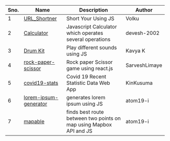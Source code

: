 | Sno. 	| Name         	| Description         	| Author 	|
|------	|--------------	|---------------------	|--------	|
| 1    	| [URL_Shortner](/JavaScript/Url_Shortner) 	| Short Your Using JS 	| Volku  	|
| 2     | [Calculator](/JavaScript/Javascript%20Calculator) | Javascript Calculator which operates several operations | devesh-2002|
| 3    	| [Drum Kit](/JavaScript/Drum_Kit) 	| Play different sounds using JS 	| Kavya K 	|
| 4   	| [rock-paper-scissor](/JavaScript/rock-paper-scissor) 	| Rock paper Scissor game using react.js	| SarveshLimaye 	|
| 5     | [covid19-stats](/Javascript/covid19-stats)            | Covid 19 Recent Statistic Data Web App         | KinKusuma |
| 6     | [lorem-ipsum-generator](/Javascript/lorem-ipsum-generator)      | generates lorem ipsum using JS        | atom19-i |
| 7     | [mapable](/Javascript/mapable)       | finds best route between two points on map using Mapbox API and JS     | atom19-i |
